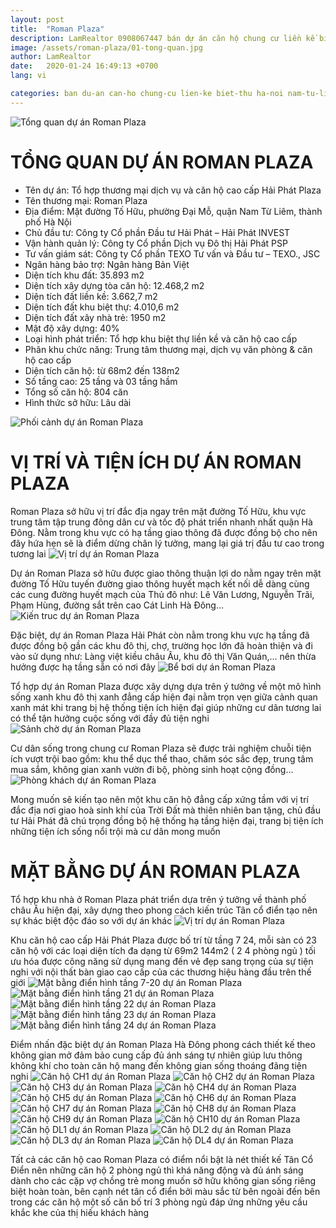 ```yaml
---
layout: post
title:  "Roman Plaza"
description: LamRealtor 0908067447 bán dự án căn hộ chung cư liền kề biệt thự Roman Plaza ở Hà Nội Nam Từ Liêm Đại Mỗ
image: /assets/roman-plaza/01-tong-quan.jpg
author: LamRealtor
date:   2020-01-24 16:49:13 +0700
lang: vi

categories: ban du-an can-ho chung-cu lien-ke biet-thu ha-noi nam-tu-liem dai-mo
---
```


![Tổng quan dự án Roman Plaza](/assets/roman-plaza/01-tong-quan.jpg)
# TỔNG QUAN DỰ ÁN ROMAN PLAZA

* Tên dự án: Tổ hợp thương mại dịch vụ và căn hộ cao cấp Hải Phát Plaza
* Tên thương mại: Roman Plaza
* Địa điểm: Mặt đường Tố Hữu, phường Đại Mỗ, quận Nam Từ Liêm, thành phố Hà Nội
* Chủ đầu tư: Công ty Cổ phần Đầu tư Hải Phát – Hải Phát INVEST
* Vận hành quản lý: Công ty Cổ phần Dịch vụ Đô thị Hải Phát PSP
* Tư vấn giám sát: Công ty Cổ phần TEXO Tư vấn và Đầu tư – TEXO., JSC
* Ngân hàng bảo trợ: Ngân hàng Bản Việt
* Diện tích khu đất: 35.893 m2
* Diện tích xây dựng tòa căn hộ: 12.468,2 m2
* Diện tích đất liền kề: 3.662,7 m2
* Diện tích đất khu biệt thự: 4.010,6 m2
* Diện tích đất xây nhà trẻ: 1950 m2
* Mật độ xây dựng: 40%
* Loại hình phát triển: Tổ hợp khu biệt thự liền kề và căn hộ cao cấp
* Phân khu chức năng: Trung tâm thương mại, dịch vụ văn phòng & căn hộ cao cấp
* Diện tích căn hộ: từ 68m2 đến 138m2
* Số tầng cao: 25 tầng và 03 tầng hầm
* Tổng số căn hộ: 804 căn
* Hình thức sở hữu: Lâu dài

![Phối cảnh dự án Roman Plaza](/assets/roman-plaza/02-phoi-canh.jpg)
# VỊ TRÍ VÀ TIỆN ÍCH DỰ ÁN ROMAN PLAZA

Roman Plaza sở hữu vị trí đắc địa ngay trên mặt đường Tố Hữu, khu vực trung tâm tập trung đông dân cư và tốc độ phát triển nhanh nhất quận Hà Đông. Nằm trong khu vực có hạ tầng giao thông đã được đồng bộ cho nên đây hứa hẹn sẽ là điểm dừng chân lý tưởng, mang lại giá trị đầu tư cao trong tương lai
![Vị trí dự án Roman Plaza](/assets/roman-plaza/03-vi-tri.jpg)

Dự án Roman Plaza sở hữu được giao thông thuận lợi do nằm ngay trên mặt đường Tố Hữu tuyến đường giao thông huyết mạch kết nối dễ dàng cùng các cung đường huyết mạch của Thủ đô như: Lê Văn Lương, Nguyễn Trãi, Phạm Hùng, đường sắt trên cao Cát Linh Hà Đông...
![Kiến truc dự án Roman Plaza](/assets/roman-plaza/04-kien-truc.jpg)

Đặc biệt, dự án Roman Plaza Hải Phát còn nằm trong khu vực hạ tầng đã được đồng bộ gần các khu đô thị, chợ, trường học lớn đã hoàn thiện và đi vào sử dụng như: Làng việt kiều châu Âu, khu đô thị Văn Quán,... nên thừa hưởng được hạ tầng sẵn có nơi đây
![Bể bơi dự án Roman Plaza](/assets/roman-plaza/05-be-boi.jpg)

Tổ hợp dự án Roman Plaza được xây dựng dựa trên ý tưởng về một mô hình sống xanh khu đô thị xanh đẳng cấp hiện đại nằm trọn vẹn giữa cảnh quan xanh mát khi trang bị hệ thống tiện ích hiện đại giúp những cư dân tương lai có thể tận hưởng cuộc sống với đầy đủ tiện nghi
![Sảnh chờ dự án Roman Plaza](/assets/roman-plaza/06-sanh-cho.jpg)

Cư dân sống trong chung cư Roman Plaza sẽ được trải nghiệm chuỗi tiện ích vượt trội bao gồm: khu thể dục thể thao, chăm sóc sắc đẹp, trung tâm mua sắm, không gian xanh vườn đi bộ, phòng sinh hoạt cộng đồng...
![Phòng khách dự án Roman Plaza](/assets/roman-plaza/07-phong-khach.jpg)

Mong muốn sẽ kiến tạo nên một khu căn hộ đẳng cấp xứng tầm với vị trí đắc địa nơi giao hoà sinh khí của Trời Đất mà thiên nhiên ban tặng, chủ đầu tư Hải Phát đã chú trọng đồng bộ hệ thống hạ tầng hiện đại, trang bị tiện ích những tiện ích sống nổi trội mà cư dân mong muốn

# MẶT BẰNG DỰ ÁN ROMAN PLAZA 

Tổ hợp khu nhà ở Roman Plaza phát triển dựa trên ý tưởng về thành phố châu Âu hiện đại, xây dựng theo phong cách kiến trúc Tân cổ điển tạo nên sự khác biệt độc đáo so với dự án khác
![Vị trí dự án Roman Plaza](/assets/roman-plaza/08-vi-tri.jpg)

Khu căn hộ cao cấp Hải Phát Plaza được bố trí từ tầng 7 24, mỗi sàn có 23 căn hộ với các loại diện tích đa dạng từ 69m2 144m2 ( 2 4 phòng ngủ ) tối ưu hóa được công năng sử dụng mang đến vẻ đẹp sang trọng của sự tiện nghi với nội thất bàn giao cao cấp của các thương hiệu hàng đầu trên thế giới
![Mặt bằng điển hình tầng 7-20 dự án Roman Plaza](/assets/roman-plaza/09-mat-bang-dien-hinh-7-20.jpg)
![Mặt bằng điển hình tầng 21 dự án Roman Plaza](/assets/roman-plaza/10-mat-bang-dien-hinh-21.jpg)
![Mặt bằng điển hình tầng 22 dự án Roman Plaza](/assets/roman-plaza/11-mat-bang-dien-hinh-22.jpg)
![Mặt bằng điển hình tầng 23 dự án Roman Plaza](/assets/roman-plaza/12-mat-bang-dien-hinh-23.jpg)
![Mặt bằng điển hình tầng 24 dự án Roman Plaza](/assets/roman-plaza/13-mat-bang-dien-hinh-24.jpg)

Điểm nhấn đặc biệt dự án Roman Plaza Hà Đông phong cách thiết kế theo không gian mở đảm bảo cung cấp đủ ánh sáng tự nhiên giúp lưu thông không khí cho toàn căn hộ mang đến không gian sống thoáng đãng tiện nghi
![Căn hộ CH1 dự án Roman Plaza](/assets/roman-plaza/14-can-ho-ch1.jpg)
![Căn hộ CH2 dự án Roman Plaza](/assets/roman-plaza/15-can-ho-ch2.jpg)
![Căn hộ CH3 dự án Roman Plaza](/assets/roman-plaza/16-can-ho-ch3.jpg)
![Căn hộ CH4 dự án Roman Plaza](/assets/roman-plaza/17-can-ho-ch4.jpg)
![Căn hộ CH5 dự án Roman Plaza](/assets/roman-plaza/18-can-ho-ch5.jpg)
![Căn hộ CH6 dự án Roman Plaza](/assets/roman-plaza/19-can-ho-ch6.jpg)
![Căn hộ CH7 dự án Roman Plaza](/assets/roman-plaza/20-can-ho-ch7.jpg)
![Căn hộ CH8 dự án Roman Plaza](/assets/roman-plaza/21-can-ho-ch8.jpg)
![Căn hộ CH9 dự án Roman Plaza](/assets/roman-plaza/22-can-ho-ch9.jpg)
![Căn hộ CH10 dự án Roman Plaza](/assets/roman-plaza/23-can-ho-ch10.jpg)
![Căn hộ DL1 dự án Roman Plaza](/assets/roman-plaza/24-can-ho-dl1.jpg)
![Căn hộ DL2 dự án Roman Plaza](/assets/roman-plaza/25-can-ho-dl2.jpg)
![Căn hộ DL3 dự án Roman Plaza](/assets/roman-plaza/26-can-ho-dl3.jpg)
![Căn hộ DL4 dự án Roman Plaza](/assets/roman-plaza/27-can-ho-dl4.jpg)

Tất cả các căn hộ cao Roman Plaza có điểm nổi bật là nét thiết kế Tân Cổ Điển nên những căn hộ 2 phòng ngủ thì khá năng động và đủ ánh sáng dành cho các cặp vợ chồng trẻ mong muốn sở hữu không gian sống riêng biệt hoàn toàn, bên cạnh nét tân cổ điển bởi màu sắc từ bên ngoài đến bên trong các căn hộ một số căn bố trí 3 phòng ngủ đáp ứng những yêu cầu khắc khe của thị hiếu khách hàng